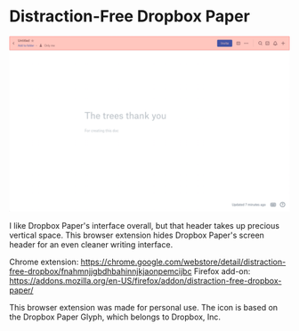 # Distraction-Free Dropbox Paper

![Screenshot of Dropbox Paper, with interface header highlighted](screenshot.png)

I like Dropbox Paper's interface overall, but that header takes up precious vertical space. This browser extension hides Dropbox Paper's screen header for an even cleaner writing interface. 

Chrome extension: https://chrome.google.com/webstore/detail/distraction-free-dropbox/fnahmnjjgbdhbahinnjkjaonpemcijbc
Firefox add-on: https://addons.mozilla.org/en-US/firefox/addon/distraction-free-dropbox-paper/

This browser extension was made for personal use. The icon is based on the Dropbox Paper Glyph, which belongs to Dropbox, Inc.